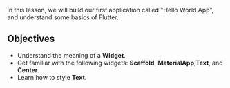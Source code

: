 In this lesson, we will build our first application called "Hello World App", and understand some basics of Flutter.

## **Objectives**

- Understand the meaning of a **Widget**.
- Get familiar with the following widgets: **Scaffold**, **MaterialApp**,**Text**, and **Center**.
- Learn how to style **Text**.
